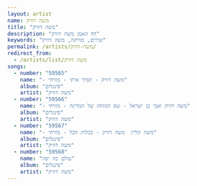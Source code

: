 ```yaml
---
layout: artist
name: משה דוויק
title: "משה דוויק"
description: "דף האמן משה דוויק"
keywords: "שירים, מוזיקה, משה דוויק"
permalink: /artists/משה-דוויק/
redirect_from:
  - /artists/list/משה דוויק
songs:
  - number: "59565"
    name: "- משה דוויק - תמיד איתי - מזרחי"
    album: "סינגלים"
    artist: "משה דוויק"
  - number: "59566"
    name: "- משה דוויק ואבי בן ישראל - שס המזוזה של המדינה - מזרחי"
    album: "סינגלים"
    artist: "משה דוויק"
  - number: "59567"
    name: "- משה קליין  משה דוויק - ככלות הכל - מזרחי"
    album: "סינגלים"
    artist: "משה דוויק"
  - number: "59568"
    name: "עולם כה יפה"
    album: "סינגלים"
    artist: "משה דוויק"
---
```

